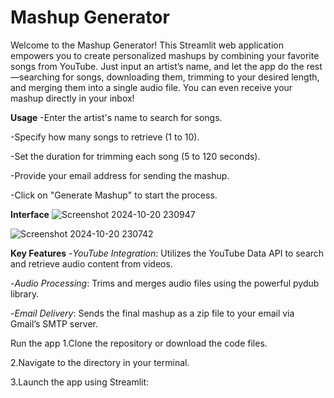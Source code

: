 # Mashup Generator 

Welcome to the Mashup Generator! This Streamlit web application empowers you to create personalized mashups by combining your favorite songs from YouTube. Just input an artist’s name, and let the app do the rest—searching for songs, downloading them, trimming to your desired length, and merging them into a single audio file. You can even receive your mashup directly in your inbox!

**Usage**
-Enter the artist's name to search for songs.

-Specify how many songs to retrieve (1 to 10).

-Set the duration for trimming each song (5 to 120 seconds).

-Provide your email address for sending the mashup.

-Click on "Generate Mashup" to start the process.

**Interface**
![Screenshot 2024-10-20 230947](https://github.com/user-attachments/assets/aee46797-25eb-40cc-a2b2-e52fe99b35bc)

![Screenshot 2024-10-20 230742](https://github.com/user-attachments/assets/85150ef5-4849-45a3-9409-24c3b45f7445)


**Key Features**
-_YouTube Integration_: Utilizes the YouTube Data API to search and retrieve audio content from videos.

-_Audio Processing_: Trims and merges audio files using the powerful pydub library.

-_Email Delivery_: Sends the final mashup as a zip file to your email via Gmail’s SMTP server.


Run the app
1.Clone the repository or download the code files.

2.Navigate to the directory in your terminal.

3.Launch the app using Streamlit:

   ``` streamlit run streamlit_app.py
   ```
